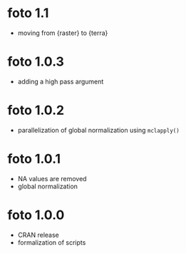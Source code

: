 # foto 1.1

* moving from {raster} to {terra}

# foto 1.0.3

* adding a high pass argument

# foto 1.0.2

* parallelization of global normalization using `mclapply()`

# foto 1.0.1

* NA values are removed
* global normalization

# foto 1.0.0

* CRAN release
* formalization of scripts
